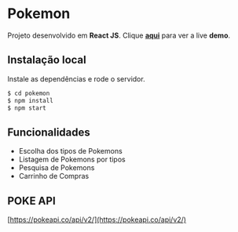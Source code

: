 # Pokemon

Projeto desenvolvido em **React JS**. Clique  **[aqui](https://desafio-dragon.netlify.app/)**  para ver a live **demo**.


## Instalação local

Instale as dependências e rode o servidor.
```sh
$ cd pokemon
$ npm install 
$ npm start
```

## Funcionalidades
 

 - Escolha dos tipos de Pokemons
 - Listagem de Pokemons por tipos
 - Pesquisa de Pokemons
 - Carrinho de Compras

## POKE API
 [https://pokeapi.co/api/v2/](https://pokeapi.co/api/v2/)
